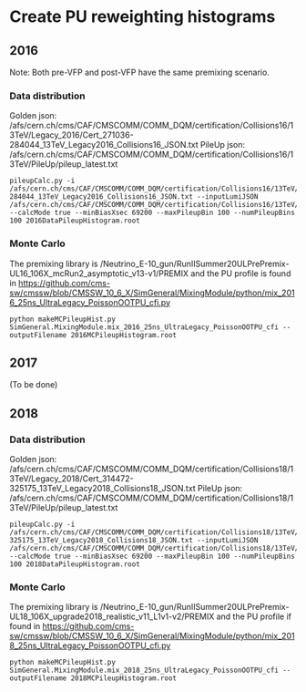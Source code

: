 # Create PU reweighting histograms

## 2016 

Note: Both pre-VFP and post-VFP have the same premixing scenario. 

### Data distribution

Golden json: /afs/cern.ch/cms/CAF/CMSCOMM/COMM_DQM/certification/Collisions16/13TeV/Legacy_2016/Cert_271036-284044_13TeV_Legacy2016_Collisions16_JSON.txt
PileUp json: /afs/cern.ch/cms/CAF/CMSCOMM/COMM_DQM/certification/Collisions16/13TeV/PileUp/pileup_latest.txt

```
pileupCalc.py -i /afs/cern.ch/cms/CAF/CMSCOMM/COMM_DQM/certification/Collisions16/13TeV/Legacy_2016/Cert_271036-284044_13TeV_Legacy2016_Collisions16_JSON.txt --inputLumiJSON /afs/cern.ch/cms/CAF/CMSCOMM/COMM_DQM/certification/Collisions16/13TeV/PileUp/pileup_latest.txt --calcMode true --minBiasXsec 69200 --maxPileupBin 100 --numPileupBins 100 2016DataPileupHistogram.root
```

### Monte Carlo

The premixing library is /Neutrino_E-10_gun/RunIISummer20ULPrePremix-UL16_106X_mcRun2_asymptotic_v13-v1/PREMIX and the PU profile is found in https://github.com/cms-sw/cmssw/blob/CMSSW_10_6_X/SimGeneral/MixingModule/python/mix_2016_25ns_UltraLegacy_PoissonOOTPU_cfi.py

```
python makeMCPileupHist.py SimGeneral.MixingModule.mix_2016_25ns_UltraLegacy_PoissonOOTPU_cfi --outputFilename 2016MCPileupHistogram.root
```


## 2017

(To be done)


## 2018

### Data distribution

Golden json: /afs/cern.ch/cms/CAF/CMSCOMM/COMM_DQM/certification/Collisions18/13TeV/Legacy_2018/Cert_314472-325175_13TeV_Legacy2018_Collisions18_JSON.txt
PileUp json: /afs/cern.ch/cms/CAF/CMSCOMM/COMM_DQM/certification/Collisions18/13TeV/PileUp/pileup_latest.txt

```
pileupCalc.py -i /afs/cern.ch/cms/CAF/CMSCOMM/COMM_DQM/certification/Collisions18/13TeV/Legacy_2018/Cert_314472-325175_13TeV_Legacy2018_Collisions18_JSON.txt --inputLumiJSON /afs/cern.ch/cms/CAF/CMSCOMM/COMM_DQM/certification/Collisions18/13TeV/PileUp/pileup_latest.txt --calcMode true --minBiasXsec 69200 --maxPileupBin 100 --numPileupBins 100 2018DataPileupHistogram.root
``` 

### Monte Carlo

The premixing library is /Neutrino_E-10_gun/RunIISummer20ULPrePremix-UL18_106X_upgrade2018_realistic_v11_L1v1-v2/PREMIX and the PU profile if found in https://github.com/cms-sw/cmssw/blob/CMSSW_10_6_X/SimGeneral/MixingModule/python/mix_2018_25ns_UltraLegacy_PoissonOOTPU_cfi.py

```
python makeMCPileupHist.py SimGeneral.MixingModule.mix_2018_25ns_UltraLegacy_PoissonOOTPU_cfi --outputFilename 2018MCPileupHistogram.root
```


